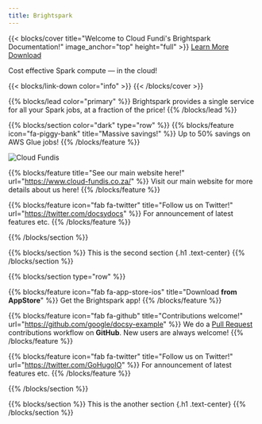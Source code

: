 ```yaml
---
title: Brightspark
---
```


{{< blocks/cover title="Welcome to Cloud Fundi's Brightspark Documentation!" image_anchor="top" height="full" >}}
<a class="btn btn-lg btn-primary me-3 mb-4" href="/docs/"> Learn More
<i class="fas fa-arrow-alt-circle-right ms-2"></i> </a>
<a class="btn btn-lg btn-secondary me-3 mb-4" href="https://github.com/google/docsy-example">
Download <i class="fab fa-github ms-2 "></i> </a>

<p class="lead mt-5">Cost effective Spark compute &mdash; in the cloud!</p>
{{< blocks/link-down color="info" >}}
{{< /blocks/cover >}}

{{% blocks/lead color="primary" %}} Brightspark provides a single service for
all your Spark jobs, at a fraction of the price! {{% /blocks/lead %}}

{{% blocks/section color="dark" type="row" %}}
{{% blocks/feature icon="fa-piggy-bank" title="Massive savings!" %}} Up to 50%
savings on AWS Glue jobs! {{% /blocks/feature %}}

<img src="/favicons/cf-logo.png" alt="Cloud Fundis">

{{% blocks/feature title="See our main website here!" url="https://www.cloud-fundis.co.za/" %}}
Visit our main website for more details about us here! {{% /blocks/feature %}}

{{% blocks/feature icon="fab fa-twitter" title="Follow us on Twitter!" url="https://twitter.com/docsydocs" %}}
For announcement of latest features etc. {{% /blocks/feature %}}

{{% /blocks/section %}}

{{% blocks/section %}} This is the second section {.h1 .text-center}
{{% /blocks/section %}}

{{% blocks/section type="row" %}}

{{% blocks/feature icon="fab fa-app-store-ios" title="Download **from AppStore**" %}}
Get the Brightspark app! {{% /blocks/feature %}}

{{% blocks/feature icon="fab fa-github" title="Contributions welcome!"
    url="https://github.com/google/docsy-example" %}} We do a [Pull Request](https://github.com/google/docsy-example/pulls)
contributions workflow on **GitHub**. New users are always welcome! {{% /blocks/feature %}}

{{% blocks/feature icon="fab fa-twitter" title="Follow us on Twitter!"
    url="https://twitter.com/GoHugoIO" %}} For announcement of latest features etc.
{{% /blocks/feature %}}

{{% /blocks/section %}}

{{% blocks/section %}} This is the another section {.h1 .text-center}
{{% /blocks/section %}}

